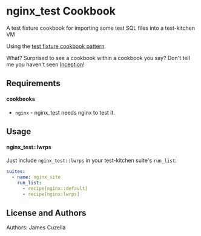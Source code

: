 nginx_test Cookbook
===================
A test fixture cookbook for importing some test SQL files into a test-kitchen VM

Using the [test fixture cookbook pattern](https://gist.github.com/nathwill/8827641).

What? Surprised to see a cookbook within a cookbook you say? Don't tell me you haven't seen [Inception](http://www.imdb.com/title/tt1375666/)!

Requirements
------------


#### cookbooks
- `nginx` - nginx_test needs nginx to test it.

Usage
-----
#### nginx_test::lwrps
Just include `nginx_test::lwrps` in your test-kitchen suite's `run_list`:

```yaml
suites:
  - name: nginx_site
    run_list:
      - recipe[nginx::default]
      - recipe[nginx:lwrps]
```

License and Authors
-------------------
Authors: James Cuzella
